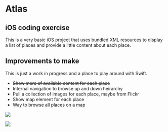 # Atlas
## iOS coding exercise

This is a very basic iOS project that uses bundled XML resources to display a list of places and provide a little content about each place.

## Improvements to make

This is just a work in progress and a place to play around with Swift.

- ~~Show more of available content for each place~~
- Internal navigation to browse up and down heirarchy
- Pull a collection of images for each place, maybe from Flickr
- Show map element for each place
- Way to browse all places on a map


![](https://dl.dropbox.com/s/nplfrmu5vyak8i5/Screenshot%202015-04-02%2009.38.53.png?dl=0)


![](https://dl.dropbox.com/s/sq71ktdyq7fpjrz/Screenshot%202015-04-02%2020.10.42.png?dl=0)
